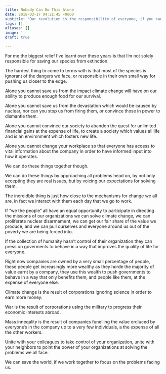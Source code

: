 ```yaml
---
title: Nobody Can Do This Alone
date: 2018-03-17 04:21:45 +0000
subtitle: 'Our revolution is the responsibility of everyone, if you can’t lead, follow. '
tags: []
aliases: []
image: ''
draft: true

---
```

For me the biggest relief I’ve learnt over these years is that I’m not solely responsible for saving our species from extinction. 

The hardest thing to come to terms with is that most of the species is ignorant of the dangers we face, or responsible in their own small way for pushing us closer to the edge. 

Alone you cannot save us from the impact climate change will have on our ability to produce enough food for our survival. 

Alone you cannot save us from the devastation which would be caused by nuclear, nor can you stop us from firing them, or convince those in power to dismantle them. 

Alone you cannot convince our society to abandon the quest for unlimited financial gains at the expense of life, to create a society which values all life and is an environment which fosters new life. 

Alone you cannot change your workplace so that everyone has access to vital information about the company in order to have informed input into how it operates. 

We can do these things together though. 

We can do these things by approaching all problems head on, by not only accepting they are real issues, but by voicing our expectations for solving them. 

The increidble thing is just how close to the mechanisms for change we all are, in fact we interact with them each day that we go to work. 

If “we the people” all have an equal opportunity to participate in directing the missions of our organizations we can solve climate change, we can proliferate nuclear disarmament, we can get our fair share of the value we produce, and we can pull ourselves and everyone around us out of the poverty we are being forced into. 

If the collection of humanity  hasn’t control of their organization they can press on goverments to behave in a way that improves the quality of life for everyone. 

Right now companies are owned by a very small percentage of people, these people get increasingly more wealthy as they horde the majority of value earnt by a company, they use this wealth to push governments to behave in a way that only benefits them, and people like them, at the expense of everyone else. 

Climate change is the result of corporations ignoring science in order to earn more money. 

War is the result of corporations using the military to progress their economic interests abroad. 

Mass inneqality is the result of companies funelling the value ordiuced by everyone’s in the company up to a very few individuals, a the expense of all the other workers. 

Unite with your colleagues to take control of your organization, unite with your neighbors to point the power of your organizations at solving the problems we all face. 

We can save the world, if we work together to focus on the problems facing us. 